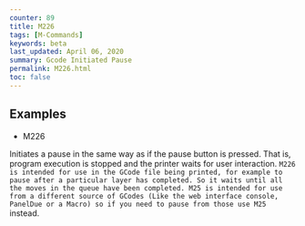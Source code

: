 ```yaml
---
counter: 89
title: M226
tags: [M-Commands] 
keywords: beta 
last_updated: April 06, 2020 
summary: Gcode Initiated Pause 
permalink: M226.html
toc: false 
---
```



## Examples

* M226

Initiates a pause in the same way as if the pause button is pressed. That is, program execution is stopped and the printer waits for user interaction. ` M226 is intended for use in the GCode file being printed, for example to pause after a particular layer has completed. So it waits until all the moves in the queue have been completed. M25 is intended for use from a different source of GCodes (Like the web interface console, PanelDue or a Macro) so if you need to pause from those use M25  ` instead.

